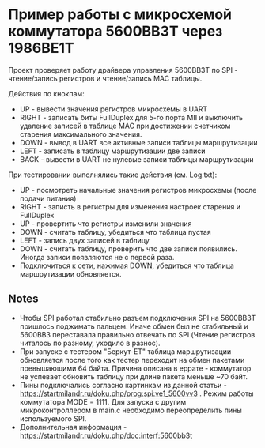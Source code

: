 ﻿# Пример работы с микросхемой коммутатора 5600ВВ3Т через 1986ВЕ1Т

Проект проверяет работу драйвера управления 5600ВВ3Т по SPI - чтение/запись регистров и чтение/запись МАС таблицы.

Действия по кнокпам:
  * UP - вывести значения регистров микросхемы в UART
  * RIGHT - записать биты FullDuplex для 5-го порта MII и выключить удаление записей в таблице МАС при достижении счетчиком старения максимального значения.
  * DOWN - вывод в UART все активные записи таблицы маршрутизации
  * LEFT - записать в таблицу маршрутизации две записи 
  * BACK - вывести в UART не нулевые записи таблицы маршрутизации

При тестировании выполнялись такие действия (см. Log.txt):
  * UP - посмотреть начальные значения регистров микросхемы (после подачи питания)
  * RIGHT - записть в регистры для изменения настроек старения и FullDuplex
  * UP - провертить что регистры изменили значения
  * DOWN - считать таблицу, убедиться что таблица пустая
  * LEFT - запись двух записей в таблицу
  * DOWN - считать таблицу, проверить что две записи появились. Иногда записи появляются не с первой раза.
  * Подключиться к сети, нажимая DOWN, убедиться что таблица маршрутизации обновляется.

## Notes
  * Чтобы SPI работал стабильно разъем подключения SPI на 5600ВВ3Т пришлось поджимать пальцем. Иначе обмен был не стабильный и 5600ВВ3 переставала правильно отвечать по SPI (Чтение регистров читалось по разному, уходило в разнос). 
  * При запуске с тестером "Беркут-ЕТ" таблица маршрутизации обновляется после того как тестер переходит на обмен пакетами превышающими 64 байта. Причина описана в еррате - коммутатор не успевает обновить таблицу при длине пакета меньше ~70 байт.
  * Пины подключались согласно картинкам из данной статьи - https://startmilandr.ru/doku.php/prog:spi:ve1_5600vv3 . Режим работы коммутатора MODE = 1111. Для запуска с другим микроконтроллером в main.c необходимо переопределить пины используемого SPI.
  * Дополнительная информация - https://startmilandr.ru/doku.php/doc:interf:5600bb3t